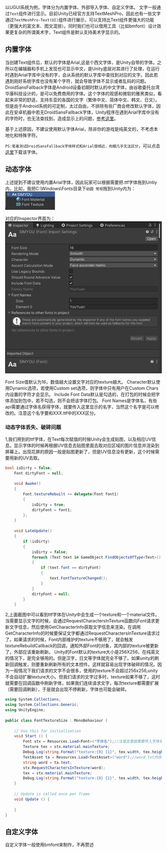 以UGUI系统为例，字体分为内置字体、外部导入字体、自定义字体。
文字一般通过``Text``组件进行显示。目前Unity已经官方支持TextMeshPro，因此也有一些文字通过``TextMeshPro-Text(UI)``组件进行展示，可以支持比Text组件更强大的功能（更强大的富文本、图文混排）。同时我们也可以借用工具（比如bmfont）设计效果更复杂的所谓美术字，Text组件是默认支持美术字显示的。

## 内置字体
当创建Text组件后，默认的字体是Arial,这是个西文字体，是Unity自带的字体。之所以在编辑器和手机上发现也可显示中文，是Unity底层对其进行了处理，在运行时遇到Arial字库中没有的字，会从系统的默认字库中查找到对应的文字。因此若遇到刚好系统字库也没有某个字符，就会导致字体不显示或者乱码的问题。
DroidSansFallback字体是Android设备初期时默认的中文字体，由谷歌委托台湾华康科技设计的，是可以免费商用的字体。这个字体的观感和微软的雅黑类似，看起来非常的舒适，支持东亚的各国的文字（繁体中文、简体中文、韩文、日文）。但是由于Android系统的可定制，太过自由，不排除有些厂商会修改默认字体，因此在安卓机器中若无DroidSansFallback字体，Unity程序在遇到Arial字库中没有的字符时，也无法查找到，造成显示上的问题，[参考这里](https://blog.csdn.net/cbbbc/article/details/71242055)。

基于上述原因，不建议使用默认字体Arial，除非你的游戏是纯英文的，不考虑本地化和特殊字符。

``PS:笔者测试DroidSansFallback字体样式和Arial很相近，肉眼几乎无法区分``，可以点击[这里](https://download.csdn.net/download/iningwei/83914827)下载该字体。

## 动态字体
上述提到不建议使用内置Arial字体，因此玩家可以根据需要把.ttf字体拖到Untiy内，比如，我把C:\Windows\Fonts目录下``幼圆 常规``拖到Unity内为：
![](https://raw.githubusercontent.com/iningwei/SelfPictureHost/master/Blog/20220228182208.png)

对应的Inspector界面为：
![](https://raw.githubusercontent.com/iningwei/SelfPictureHost/master/Blog/20220228182317.png)

Font Size值默认为16，数值越大设置文字对应的texture越大。
Character默认使用Dynamic选项，若使用Custom set选项，则字体中只有用户在Custom Chars内设置的字符才会显示。
Include Font Data默认是勾选的，在打包的时候会把字体添加到包中，若不勾选，则不会把该字体打包。
Font Names是字体名，有些api需要通过字体名获得字体，就要传入这里显示的名字，当然这个名字是可以修改的。注意这个名字要和XXX.ttf中的XXX区分。

### 动态字体丢失、破碎问题
1,我们用到的ttf字体，在Text每次赋值的时候Unity会生成贴图，以及相应UV信息。显示字体的时候再根据UV信息去贴图里面去取对应区域的图片信息并渲染到屏幕上。出现花屏的原因一般是贴图更新了，但是UV信息没有更新，这个时候需要用新的UV去取。
```csharp
bool isDirty = false;
    Font dirtyFont = null;
  
    void Awake()
    {
        Font.textureRebuilt += delegate(Font font1)
        {
            isDirty = true;
            dirtyFont = font1;
        };
    }
  
    void LateUpdate()
    {
        if (isDirty)
        {
            isDirty = false;
            foreach (Text text in GameObject.FindObjectsOfType<Text>())
            {
                if (text.font == dirtyFont)
                {
                    text.FontTextureChanged();
                }
            }
            dirtyFont = null;
        }
    }
```

2,上面截图中可以看到ttf字体在Unity中会生成一个texture和一个material文件。当需要显示文字的时候，会通过RequestCharactersInTexture函数向Font请求更新文字信息，然后使用GetCharacterInfo获取文字信息来渲染。在调用GetCharacterInfo的时候要保证文字都通过RequestCharactersInTexture请求过了。如果请求的时候，Font内部维护的texture不够用了，就会触发textureRebuildCallback的回调，通知外部Font的对象，其内部的texture被更新了，外部应该重新刷新。
Unity的Font默认的texture大小是256X256，在纯英文的情况下，是完全够用的。但是汉字，日文等字体就完全不够了。如果unity的刷新回调触发，则要重新刷新所有的文本控件。这样就容易出现字体破碎的情况。因为一般情况下我们请求的文字不会很多，使用的texture不会超过256x256,unity不会自动扩展texture大小。但我们请求的文字过多时，texture如果不够了，这时就需要在回调函数中刷新字体，如果我们连续请求文字，每次texture都需要扩展（需要回调刷新），于是就会出现不停刷新，字体也可能会破碎。
```csharp
using System.Collections;
using System.Collections.Generic;
using UnityEngine;

public class FontTextureSize : MonoBehaviour {

    // Use this for initialization
    void Start () {
        Font stx = Resources.Load<Font>("字体名");//注意这里就需要传入字体名，见上文
        Texture tex = stx.material.mainTexture;
        Debug.Log(string.Format("texture:{0} {1}", tex.width, tex.height));
        TextAsset ta = Resources.Load<TextAsset>("word");//word.txt内存储了很多文字
        string word = ta.text;
        stx.RequestCharactersInTexture(word);
        tex = stx.material.mainTexture;
        Debug.Log(string.Format("texture:{0} {1}", tex.width, tex.height));
    }
    
    // Update is called once per frame
    void Update () {
        
    }
}
```

## 自定义字体
自定义字体一般使用bmfont来制作，不再赘述